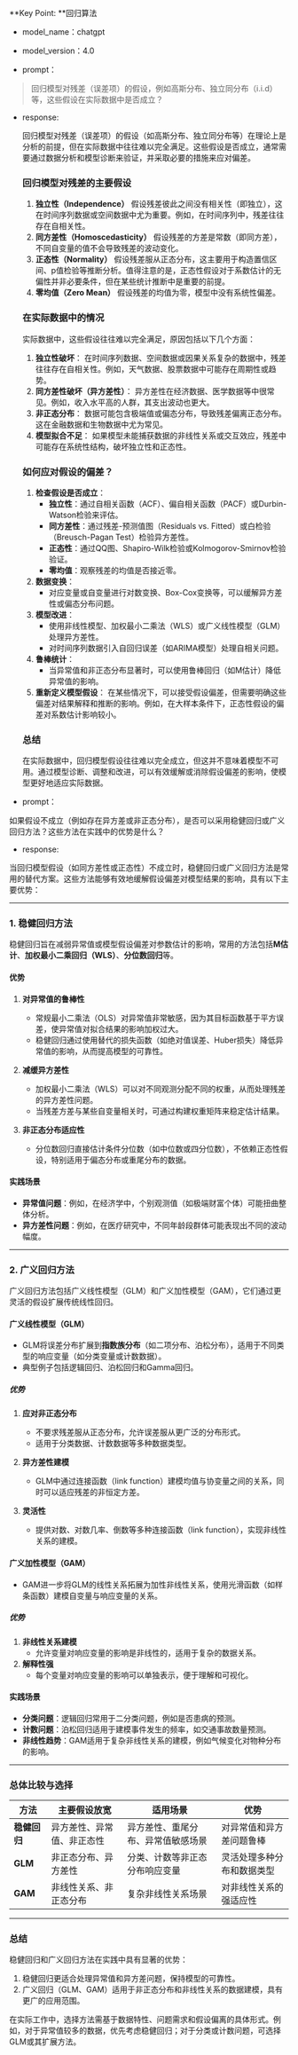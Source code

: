 **Key Point: **回归算法

- model_name：chatgpt
- model_version：4.0

- prompt：
<blockquote>
回归模型对残差（误差项）的假设，例如高斯分布、独立同分布（i.i.d）等，这些假设在实际数据中是否成立？
</blockquote>

- response:

  回归模型对残差（误差项）的假设（如高斯分布、独立同分布等）在理论上是分析的前提，但在实际数据中往往难以完全满足。这些假设是否成立，通常需要通过数据分析和模型诊断来验证，并采取必要的措施来应对偏差。

  ### 回归模型对残差的主要假设

  1. **独立性（Independence）**
      假设残差彼此之间没有相关性（即独立），这在时间序列数据或空间数据中尤为重要。例如，在时间序列中，残差往往存在自相关性。
  2. **同方差性（Homoscedasticity）**
      假设残差的方差是常数（即同方差），不同自变量的值不会导致残差的波动变化。
  3. **正态性（Normality）**
      假设残差服从正态分布，这主要用于构造置信区间、p值检验等推断分析。值得注意的是，正态性假设对于系数估计的无偏性并非必要条件，但在某些统计推断中是重要的前提。
  4. **零均值（Zero Mean）**
      假设残差的均值为零，模型中没有系统性偏差。

  ### 在实际数据中的情况

  实际数据中，这些假设往往难以完全满足，原因包括以下几个方面：

  1. **独立性破坏**：
      在时间序列数据、空间数据或因果关系复杂的数据中，残差往往存在自相关性。例如，天气数据、股票数据中可能存在周期性或趋势。
  2. **同方差性破坏（异方差性）**：
      异方差性在经济数据、医学数据等中很常见。例如，收入水平高的人群，其支出波动也更大。
  3. **非正态分布**：
      数据可能包含极端值或偏态分布，导致残差偏离正态分布。这在金融数据和生物数据中尤为常见。
  4. **模型拟合不足**：
      如果模型未能捕获数据的非线性关系或交互效应，残差中可能存在系统性结构，破坏独立性和正态性。

  ### 如何应对假设的偏差？

  1. **检查假设是否成立**：
     - **独立性**：通过自相关函数（ACF）、偏自相关函数（PACF）或Durbin-Watson检验来评估。
     - **同方差性**：通过残差-预测值图（Residuals vs. Fitted）或白检验（Breusch-Pagan Test）检验异方差性。
     - **正态性**：通过QQ图、Shapiro-Wilk检验或Kolmogorov-Smirnov检验验证。
     - **零均值**：观察残差的均值是否接近零。
  2. **数据变换**：
     - 对应变量或自变量进行对数变换、Box-Cox变换等，可以缓解异方差性或偏态分布问题。
  3. **模型改进**：
     - 使用非线性模型、加权最小二乘法（WLS）或广义线性模型（GLM）处理异方差性。
     - 对时间序列数据引入自回归误差（如ARIMA模型）处理自相关问题。
  4. **鲁棒统计**：
     - 当异常值和非正态分布显著时，可以使用鲁棒回归（如M估计）降低异常值的影响。
  5. **重新定义模型假设**：
      在某些情况下，可以接受假设偏差，但需要明确这些偏差对结果解释和推断的影响。例如，在大样本条件下，正态性假设的偏差对系数估计影响较小。

  ### 总结

  在实际数据中，回归模型假设往往难以完全成立，但这并不意味着模型不可用。通过模型诊断、调整和改进，可以有效缓解或消除假设偏差的影响，使模型更好地适应实际数据。

- prompt：

如果假设不成立（例如存在异方差或非正态分布），是否可以采用稳健回归或广义回归方法？这些方法在实践中的优势是什么？


- response:

当回归模型假设（如同方差性或正态性）不成立时，稳健回归或广义回归方法是常用的替代方案。这些方法能够有效地缓解假设偏差对模型结果的影响，具有以下主要优势：

---

### 1. **稳健回归方法**
稳健回归旨在减弱异常值或模型假设偏差对参数估计的影响，常用的方法包括**M估计**、**加权最小二乘回归（WLS）**、**分位数回归**等。

#### **优势**
1. **对异常值的鲁棒性**  
   - 常规最小二乘法（OLS）对异常值非常敏感，因为其目标函数基于平方误差，使异常值对拟合结果的影响加权过大。
   - 稳健回归通过使用替代的损失函数（如绝对值误差、Huber损失）降低异常值的影响，从而提高模型的可靠性。

2. **减缓异方差性**  
   - 加权最小二乘法（WLS）可以对不同观测分配不同的权重，从而处理残差的异方差性问题。
   - 当残差方差与某些自变量相关时，可通过构建权重矩阵来稳定估计结果。

3. **非正态分布适应性**  
   - 分位数回归直接估计条件分位数（如中位数或四分位数），不依赖正态性假设，特别适用于偏态分布或重尾分布的数据。

#### **实践场景**
- **异常值问题**：例如，在经济学中，个别观测值（如极端财富个体）可能扭曲整体分析。
- **异方差性问题**：例如，在医疗研究中，不同年龄段群体可能表现出不同的波动幅度。

---

### 2. **广义回归方法**
广义回归方法包括广义线性模型（GLM）和广义加性模型（GAM），它们通过更灵活的假设扩展传统线性回归。

#### **广义线性模型（GLM）**
- GLM将误差分布扩展到**指数族分布**（如二项分布、泊松分布），适用于不同类型的响应变量（如分类变量或计数数据）。
- 典型例子包括逻辑回归、泊松回归和Gamma回归。

##### **优势**
1. **应对非正态分布**  
   - 不要求残差服从正态分布，允许误差服从更广泛的分布形式。
   - 适用于分类数据、计数数据等多种数据类型。

2. **异方差性建模**  
   - GLM中通过连接函数（link function）建模均值与协变量之间的关系，同时可以适应残差的非恒定方差。

3. **灵活性**  
   - 提供对数、对数几率、倒数等多种连接函数（link function），实现非线性关系的建模。

#### **广义加性模型（GAM）**
- GAM进一步将GLM的线性关系拓展为加性非线性关系，使用光滑函数（如样条函数）建模自变量与响应变量的关系。

##### **优势**
1. **非线性关系建模**  
   - 允许变量对响应变量的影响是非线性的，适用于复杂的数据关系。
2. **解释性强**  
   - 每个变量对响应变量的影响可以单独表示，便于理解和可视化。

#### **实践场景**
- **分类问题**：逻辑回归常用于二分类问题，例如是否患病的预测。
- **计数问题**：泊松回归适用于建模事件发生的频率，如交通事故数量预测。
- **非线性趋势**：GAM适用于复杂非线性关系的建模，例如气候变化对物种分布的影响。

---

### 总体比较与选择

| **方法**     | **主要假设放宽**           | **适用场景**                       | **优势**                   |
| ------------ | -------------------------- | ---------------------------------- | -------------------------- |
| **稳健回归** | 异方差性、异常值、非正态性 | 异方差性、重尾分布、异常值敏感场景 | 对异常值和异方差问题鲁棒   |
| **GLM**      | 非正态分布、异方差性       | 分类、计数等非正态分布响应变量     | 灵活处理多种分布和数据类型 |
| **GAM**      | 非线性关系、非正态分布     | 复杂非线性关系场景                 | 对非线性关系的强适应性     |

---

### 总结
稳健回归和广义回归方法在实践中具有显著的优势：
1. 稳健回归更适合处理异常值和异方差问题，保持模型的可靠性。
2. 广义回归（GLM、GAM）适用于非正态分布和非线性关系的数据建模，具有更广的应用范围。

在实际工作中，选择方法需基于数据特性、问题需求和假设偏离的具体形式。例如，对于异常值较多的数据，优先考虑稳健回归；对于分类或计数问题，可选择GLM或其扩展方法。
